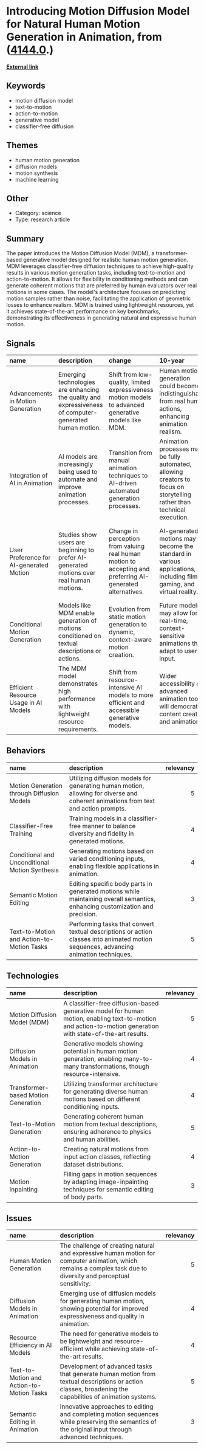 # __Introducing Motion Diffusion Model for Natural Human Motion Generation in Animation__, from ([4144.0](https://kghosh.substack.com/p/4144.0).)

__[External link](https://guytevet.github.io/mdm-page/)__



## Keywords

* motion diffusion model
* text-to-motion
* action-to-motion
* generative model
* classifier-free diffusion

## Themes

* human motion generation
* diffusion models
* motion synthesis
* machine learning

## Other

* Category: science
* Type: research article

## Summary

The paper introduces the Motion Diffusion Model (MDM), a transformer-based generative model designed for realistic human motion generation. MDM leverages classifier-free diffusion techniques to achieve high-quality results in various motion generation tasks, including text-to-motion and action-to-motion. It allows for flexibility in conditioning methods and can generate coherent motions that are preferred by human evaluators over real motions in some cases. The model's architecture focuses on predicting motion samples rather than noise, facilitating the application of geometric losses to enhance realism. MDM is trained using lightweight resources, yet it achieves state-of-the-art performance on key benchmarks, demonstrating its effectiveness in generating natural and expressive human motion.

## Signals

| name                                    | description                                                                                            | change                                                                                                     | 10-year                                                                                                                 | driving-force                                                                                             |   relevancy |
|:----------------------------------------|:-------------------------------------------------------------------------------------------------------|:-----------------------------------------------------------------------------------------------------------|:------------------------------------------------------------------------------------------------------------------------|:----------------------------------------------------------------------------------------------------------|------------:|
| Advancements in Motion Generation       | Emerging technologies are enhancing the quality and expressiveness of computer-generated human motion. | Shift from low-quality, limited expressiveness motion models to advanced generative models like MDM.       | Human motion generation could become indistinguishable from real human actions, enhancing animation realism.            | The demand for more realistic and expressive computer animation in gaming and film industries.            |           4 |
| Integration of AI in Animation          | AI models are increasingly being used to automate and improve animation processes.                     | Transition from manual animation techniques to AI-driven automated generation processes.                   | Animation processes may be fully automated, allowing creators to focus on storytelling rather than technical execution. | The desire to reduce production time and costs while increasing creative possibilities.                   |           5 |
| User Preference for AI-generated Motion | Studies show users are beginning to prefer AI-generated motions over real human motions.               | Change in perception from valuing real human motion to accepting and preferring AI-generated alternatives. | AI-generated motions may become the standard in various applications, including film, gaming, and virtual reality.      | The increasing quality of AI-generated content is reshaping consumer expectations and industry standards. |           4 |
| Conditional Motion Generation           | Models like MDM enable generation of motions conditioned on textual descriptions or actions.           | Evolution from static motion generation to dynamic, context-aware motion creation.                         | Future models may allow for real-time, context-sensitive animations that adapt to user input.                           | The need for more interactive and engaging content in digital media and entertainment.                    |           4 |
| Efficient Resource Usage in AI Models   | The MDM model demonstrates high performance with lightweight resource requirements.                    | Shift from resource-intensive AI models to more efficient and accessible generative models.                | Wider accessibility of advanced animation tools will democratize content creation and animation.                        | The push for sustainability and efficiency in technology development across industries.                   |           3 |

## Behaviors

| name                                           | description                                                                                                                          |   relevancy |
|:-----------------------------------------------|:-------------------------------------------------------------------------------------------------------------------------------------|------------:|
| Motion Generation through Diffusion Models     | Utilizing diffusion models for generating human motion, allowing for diverse and coherent animations from text and action prompts.   |           5 |
| Classifier-Free Training                       | Training models in a classifier-free manner to balance diversity and fidelity in generated motions.                                  |           4 |
| Conditional and Unconditional Motion Synthesis | Generating motions based on varied conditioning inputs, enabling flexible applications in animation.                                 |           4 |
| Semantic Motion Editing                        | Editing specific body parts in generated motions while maintaining overall semantics, enhancing customization and precision.         |           3 |
| Text-to-Motion and Action-to-Motion Tasks      | Performing tasks that convert textual descriptions or action classes into animated motion sequences, advancing animation techniques. |           5 |

## Technologies

| name                                | description                                                                                                                                                 |   relevancy |
|:------------------------------------|:------------------------------------------------------------------------------------------------------------------------------------------------------------|------------:|
| Motion Diffusion Model (MDM)        | A classifier-free diffusion-based generative model for human motion, enabling text-to-motion and action-to-motion generation with state-of-the-art results. |           5 |
| Diffusion Models in Animation       | Generative models showing potential in human motion generation, enabling many-to-many transformations, though resource-intensive.                           |           4 |
| Transformer-based Motion Generation | Utilizing transformer architecture for generating diverse human motions based on different conditioning inputs.                                             |           4 |
| Text-to-Motion Generation           | Generating coherent human motion from textual descriptions, ensuring adherence to physics and human abilities.                                              |           5 |
| Action-to-Motion Generation         | Creating natural motions from input action classes, reflecting dataset distributions.                                                                       |           4 |
| Motion Inpainting                   | Filling gaps in motion sequences by adapting image-inpainting techniques for semantic editing of body parts.                                                |           3 |

## Issues

| name                                      | description                                                                                                                                                     |   relevancy |
|:------------------------------------------|:----------------------------------------------------------------------------------------------------------------------------------------------------------------|------------:|
| Human Motion Generation                   | The challenge of creating natural and expressive human motion for computer animation, which remains a complex task due to diversity and perceptual sensitivity. |           5 |
| Diffusion Models in Animation             | Emerging use of diffusion models for generating human motion, showing potential for improved expressiveness and quality in animation.                           |           4 |
| Resource Efficiency in AI Models          | The need for generative models to be lightweight and resource-efficient while achieving state-of-the-art results.                                               |           4 |
| Text-to-Motion and Action-to-Motion Tasks | Development of advanced tasks that generate human motion from textual descriptions or action classes, broadening the capabilities of animation systems.         |           5 |
| Semantic Editing in Animation             | Innovative approaches to editing and completing motion sequences while preserving the semantics of the original input through advanced techniques.              |           3 |